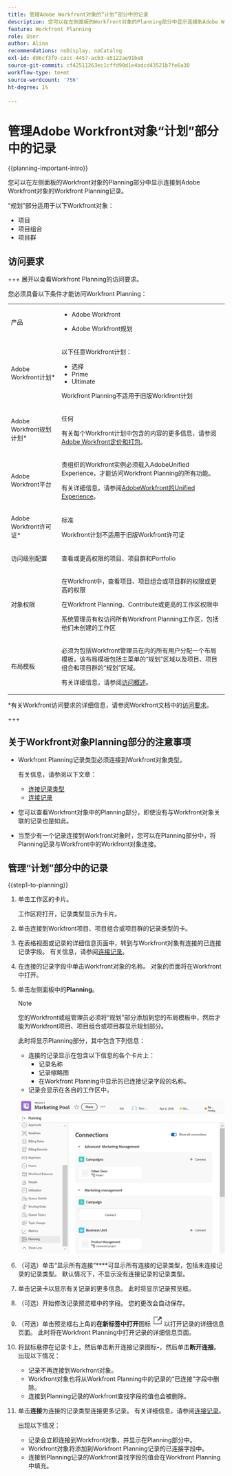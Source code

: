 ```yaml
---
title: 管理Adobe Workfront对象的“计划”部分中的记录
description: 您可以在左侧面板的Workfront对象的Planning部分中显示连接到Adobe Workfront对象的Workfront Planning记录。
feature: Workfront Planning
role: User
author: Alina
recommendations: noDisplay, noCatalog
exl-id: d86cf3f9-cacc-4457-acb3-a5122ae91be8
source-git-commit: cf42511263ec1cffd90d1e4bdcd43521b7fe6a30
workflow-type: tm+mt
source-wordcount: '756'
ht-degree: 1%

---
```



<!--add also Group and Company when they are available-->

# 管理Adobe Workfront对象“计划”部分中的记录

{{planning-important-intro}}

您可以在左侧面板的Workfront对象的Planning部分中显示连接到Adobe Workfront对象的Workfront Planning记录。

“规划”部分适用于以下Workfront对象：

* 项目
* 项目组合
* 项目群
<!--* Group
* Company-->

## 访问要求

+++ 展开以查看Workfront Planning的访问要求。

您必须具备以下条件才能访问Workfront Planning：

<table style="table-layout:auto">
 <col>
 </col>
 <col>
 </col>
 <tbody>
    <tr>
<tr>
<td>
   <p> 产品</p> </td>
   <td>
   <ul><li><p> Adobe Workfront</p></li>
   <li><p> Adobe Workfront规划<p></li></ul></td>
  </tr>  
 <tr>
   <td role="rowheader"><p>Adobe Workfront计划*</p></td>
   <td>
<p>以下任意Workfront计划：</p>
<ul><li>选择</li>
<li>Prime</li>
<li>Ultimate</li></ul>
<p>Workfront Planning不适用于旧版Workfront计划</p>
   </td>

<tr>
   <td role="rowheader"><p>Adobe Workfront规划计划*</p></td>
   <td>
<p>任何</p>
<p>有关每个Workfront计划中包含的内容的更多信息，请参阅<a href="https://business.adobe.com/products/workfront/pricing.html">Adobe Workfront定价和打包</a>。 </p>
   </td>

<tr>
   <td role="rowheader"><p>Adobe Workfront平台</p></td>
   <td>
<p>贵组织的Workfront实例必须载入AdobeUnified Experience，才能访问Workfront Planning的所有功能。</p>
<p>有关详细信息，请参阅<a href="/help/quicksilver/workfront-basics/navigate-workfront/workfront-navigation/adobe-unified-experience.md">AdobeWorkfront的Unified Experience</a>。 </p>
   </td>

</tr>
  </tr>
  <tr>
   <td role="rowheader"><p>Adobe Workfront许可证*</p></td>
   <td>
   <p>标准</p>
   <p>Workfront计划不适用于旧版Workfront许可证</p>
  </td>
  </tr>
  <tr>
   <td role="rowheader"><p>访问级别配置</p></td>
   <td> <p>查看或更高权限的项目、项目群和Portfolio</p>  
</td>
  </tr>
<tr>
   <td role="rowheader"><p>对象权限</p></td>
   <td>
   <p>在Workfront中，查看项目、项目组合或项目群的权限或更高的权限</a> </p> 
   <p>在Workfront Planning、Contribute或更高的工作区权限中</a> </p>  
   <p>系统管理员有权访问所有Workfront Planning工作区，包括他们未创建的工作区</p> 
  </td>
  </tr>
<tr>
   <td role="rowheader"><p>布局模板</p></td>
   <td> <p>必须为包括Workfront管理员在内的所有用户分配一个布局模板，该布局模板包括主菜单的“规划”区域以及项目、项目组合和项目群的“规划”区域。 </p> 有关详细信息，请参阅<a href="/help/quicksilver/planning/access/access-overview.md">访问概述</a>。 </p>  </p>  
</td>
  </tr>
 </tbody>
</table>

*有关Workfront访问要求的详细信息，请参阅Workfront文档中的[访问要求](/help/quicksilver/administration-and-setup/add-users/access-levels-and-object-permissions/access-level-requirements-in-documentation.md)。

+++

## 关于Workfront对象Planning部分的注意事项

* Workfront Planning记录类型必须连接到Workfront对象类型。

  有关信息，请参阅以下文章：

   * [连接记录类型](/help/quicksilver/planning/architecture/connect-record-types.md)
   * [连接记录](/help/quicksilver/planning/records/connect-records.md)
* 您可以查看Workfront对象中的Planning部分，即使没有与Workfront对象关联的记录也是如此。
* 当至少有一个记录连接到Workfront对象时，您可以在Planning部分中，将Planning记录与Workfront中的Workfront对象连接。

## 管理“计划”部分中的记录

{{step1-to-planning}}

1. 单击工作区的卡片。

   工作区将打开，记录类型显示为卡片。

1. 单击连接到Workfront项目、项目组合或项目群的记录类型的卡。
1. 在表格视图或记录的详细信息页面中，转到与Workfront对象有连接的已连接记录字段。 有关信息，请参阅[连接记录](/help/quicksilver/planning/records/connect-records.md)。
1. 在连接的记录字段中单击Workfront对象的名称。
对象的页面将在Workfront中打开。

1. 单击左侧面板中的&#x200B;**Planning**。

   >[!NOTE]
   >
   >   您的Workfront或组管理员必须将“规划”部分添加到您的布局模板中，然后才能为Workfront项目、项目组合或项目群显示规划部分。

   此时将显示Planning部分，其中包含下列信息：

   * 连接的记录显示在包含以下信息的各个卡片上：
      * 记录名称
      * 记录缩略图
      * 在Workfront Planning中显示的已连接记录字段的名称。
   * 记录会显示在各自的工作区中。

   ![](assets/planning-section-on-project.png)

1. （可选）单击“显示所有连接”****&#x200B;可显示所有连接的记录类型，包括未连接记录的记录类型。 默认情况下，不显示没有连接记录的记录类型。
1. 单击记录卡以显示有关记录的更多信息。 此时将显示记录预览框。
1. （可选）开始修改记录预览框中的字段。 您的更改会自动保存。
1. （可选）单击预览框右上角的&#x200B;**在新标签中打开**&#x200B;图标![](assets/open-details-in-a-new-tab-icon.png)以打开记录的详细信息页面。 此时将在Workfront Planning中打开记录的详细信息页面。
1. 将鼠标悬停在记录卡上，然后单击断开连接记录图标&#x200B;**-**，然后单击&#x200B;**断开连接**。
出现以下情况：
   * 记录不再连接到Workfront对象。
   * Workfront对象也将从Workfront Planning中的记录的“已连接”字段中删除。
   * 连接到Planning记录的Workfront查找字段的值也会被删除。
1. 单击&#x200B;**连接**&#x200B;为连接的记录类型连接更多记录。 有关详细信息，请参阅[连接记录](/help/quicksilver/planning/records/connect-records.md)。

   出现以下情况：

   * 记录会立即连接到Workfront对象，并显示在Planning部分中。
   * Workfront对象将添加到Workfront Planning记录的已连接字段中。
   * 连接到Planning记录的Workfront查找字段的值会在Workfront Planning中填充。


